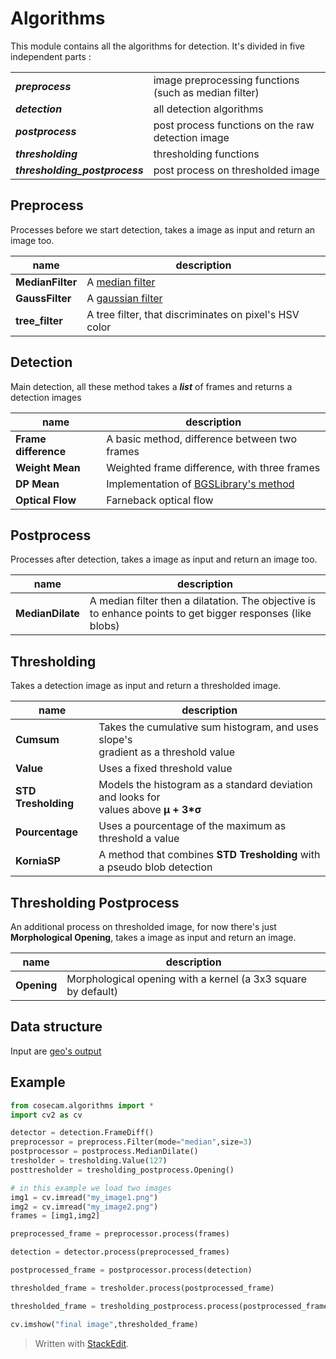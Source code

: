 # Algorithms
This module contains all the algorithms for detection.
It's divided in five independent parts :

|  |  |
|--|--|
| ***preprocess*** | image preprocessing functions (such as median filter)  |
| ***detection*** | all detection algorithms  |
| ***postprocess*** |  post process functions on the raw detection image  |
| ***thresholding*** | thresholding functions  |
| ***thresholding_postprocess*** | post process on thresholded image  |

## Preprocess

Processes before we start detection, takes a image as input and return an image too.

| name             | description                                                  |
| ---------------- | ------------------------------------------------------------ |
| **MedianFilter** | A [median filter](https://en.wikipedia.org/wiki/Median_filter) |
| **GaussFilter**  | A [gaussian filter](https://en.wikipedia.org/wiki/Gaussian_blur) |
| **tree_filter**  | A tree filter, that discriminates on pixel's HSV color       |

## Detection

Main detection, all these method takes a ***list*** of frames and returns a detection images

| name                 | description                                                  |
| -------------------- | ------------------------------------------------------------ |
| **Frame difference** | A basic method, difference between two frames                |
| **Weight Mean**      | Weighted frame difference, with three frames                 |
| **DP Mean**          | Implementation of [BGSLibrary's method](https://github.com/andrewssobral/bgslibrary/blob/master/src/algorithms/DPMean.cpp) |
| **Optical Flow**     | Farneback optical flow                                       |

## Postprocess

Processes after detection, takes a image as input and return an image too.

| name             | description                                                  |
| ---------------- | ------------------------------------------------------------ |
| **MedianDilate** | A median filter then a dilatation. The objective is to enhance points to get bigger responses (like blobs) |

## Thresholding

Takes a detection image as input and return a thresholded image.

| name                | description                                                  |
| ------------------- | ------------------------------------------------------------ |
| **Cumsum**          | Takes the cumulative sum histogram, and uses slope's<br>gradient as a threshold value |
| **Value**           | Uses a fixed threshold value                                 |
| **STD Tresholding** | Models the histogram as a standard deviation and looks for <br>values above **µ + 3*σ** |
| **Pourcentage**     | Uses a pourcentage of the maximum as threshold a value       |
| **KorniaSP**        | A method that combines **STD Tresholding** with a pseudo blob detection |

## Thresholding Postprocess

An additional process on thresholded image, for now there's just **Morphological Opening**, takes a image as input and return an image.

| name        | description                                                  |
| ----------- | ------------------------------------------------------------ |
| **Opening** | Morphological opening with a kernel (a 3x3 square by default) |

## Data structure

Input are [geo's output](../geo/readme.md)

## Example

```python
from cosecam.algorithms import * 
import cv2 as cv

detector = detection.FrameDiff()
preprocessor = preprocess.Filter(mode="median",size=3)
postprocessor = postprocess.MedianDilate()
tresholder = tresholding.Value(127)
posttresholder = tresholding_postprocess.Opening()

# in this example we load two images
img1 = cv.imread("my_image1.png")
img2 = cv.imread("my_image2.png")
frames = [img1,img2]

preprocessed_frame = preprocessor.process(frames)

detection = detector.process(preprocessed_frames)

postprocessed_frame = postprocessor.process(detection)

thresholded_frame = tresholder.process(postprocessed_frame)

thresholded_frame = tresholding_postprocess.process(postprocessed_frame)

cv.imshow("final image",thresholded_frame)
```



> Written with [StackEdit](https://stackedit.io/).
